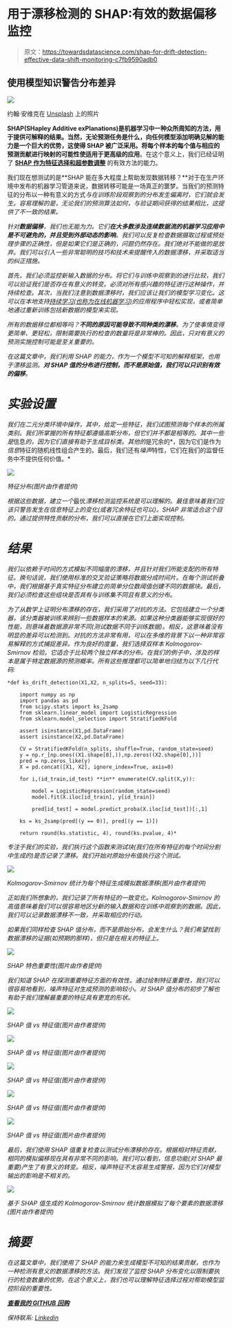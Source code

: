 # 用于漂移检测的 SHAP:有效的数据偏移监控

> 原文：<https://towardsdatascience.com/shap-for-drift-detection-effective-data-shift-monitoring-c7fb9590adb0>

## 使用模型知识警告分布差异

![](img/182b1ac867f70715d937932128c1dbce.png)

约翰·安维克在 [Unsplash](https://unsplash.com?utm_source=medium&utm_medium=referral) 上的照片

**SHAP(SHapley Additive exPlanations)**是机器学习中一种众所周知的方法，用于提供可解释的结果。当然，无论预测任务是什么，向任何模型添加明确见解的能力是一个巨大的优势，这使得 SHAP 被广泛采用。将每个样本的每个值与相应的预测贡献进行映射的可能性使**适用于更高级的应用**。在这个意义上，我们已经证明了 [**SHAP 作为特征选择和超参数调整**](https://medium.com/towards-data-science/shap-for-feature-selection-and-hyperparameter-tuning-a330ec0ea104) 的有效方法的能力。

我们现在想测试的是**SHAP 能在多大程度上帮助发现数据转移？**对于在生产环境中发布的机器学习管道来说，数据转移可能是一场真正的噩梦。当我们的预测特征的分布以一种有意义的方式*与在训练阶段观察到的分布发生偏离时，它们就会发生。容易理解的是，无论我们的预测算法如何，与验证期间获得的结果相比，这提供了不一致的结果。*

*针对**数据偏移**，我们也无能为力。它们**在大多数涉及连续数据流的机器学习应用中是不可避免的，并且受到外部动态的影响**。我们可以反复检查数据摄取过程或预处理步骤的正确性，但是如果它们是正确的，问题仍然存在。我们绝对不能做的是放弃。我们可以引入一些非常聪明的技巧和技术来提醒传入的数据漂移，并采取适当的纠正措施。*

*首先，我们必须监控新输入数据的分布。将它们与训练中观察到的进行比较，我们可以验证我们是否存在有意义的转变。必须对所有感兴趣的特征进行这种操作，并持续检查。其次，当我们注意到数据漂移时，我们应该让我们的模型学习变化。这可以在本地支持[持续学习(也称为在线机器学习)](https://medium.com/towards-data-science/retrain-or-not-retrain-online-machine-learning-with-gradient-boosting-9ccb464415e7)的应用程序中轻松实现，或者简单地通过重新训练包括新数据的模型来实现。*

*所有的数据移位都相等吗？**不同的原因可能导致不同种类的漂移**。为了使事情变得更简单、更轻松，限制需要执行的检查的数量将是非常棒的。因此，只对有意义的预测实施控制可能是至关重要的。*

*在这篇文章中，我们利用 SHAP 的能力，作为一个模型不可知的解释框架，也用于漂移监测。**对 SHAP 值的分布进行控制，而不是原始值，我们可以只识别有效的偏移**。*

# *实验设置*

*我们在二元分类环境中操作，其中，给定一些特征，我们试图预测每个样本的所属类别。我们所掌握的所有特征都遵循高斯分布，但它们并不都是相等的。其中一些是*信息*的，因为它们直接有助于生成目标类。其他的*是冗余的*，因为它们是作为*信息*特征的随机线性组合产生的。最后，我们还有*噪声*特性，它们在我们的监督任务中不提供任何价值。*

*![](img/572145c2b74653eb01783362350da253.png)*

*特征分布(图片由作者提供)*

*根据这些数据，建立一个*最优*漂移检测监控系统是可以理解的。*最佳*意味着我们应该只警告发生在信息特征上的变化(或者冗余特征也可以)。SHAP 非常适合这个目的。通过提供特性贡献的分布，我们可以直接在它们上面实现控制。*

# *结果*

*我们以依赖于时间的方式模拟不同幅度的漂移，并且针对我们所能支配的所有特征。换句话说，我们使用标准的交叉验证策略将数据分成时间片。在每个测试折叠中，我们根据基于真实特征分布建立的简单分位数阈值创建不同的数据块。最后，我们必须检查这些组块是否具有与训练集不同且有意义的分布。*

*为了从数学上证明分布漂移的存在，我们采用了对抗的方法。它包括建立一个分类器，该分类器被训练来辨别一些数据样本的来源。如果这种分类器能够实现很好的性能，则意味着数据源非常不同(测试数据不同于训练数据)。相反，这意味着没有明显的差异可以检测到。对抗的方法非常有用，可以在多维的背景下以一种非常容易解释的方式捕捉差异。作为良好的度量，我们选择双样本 Kolmogorov-Smirnov 检验。它适合于比较两个独立样本的分布。在我们的例子中，涉及的样本是属于特定数据源的预测概率。所有这些推理都可以简单地归结为以下几行代码:*

```
*def ks_drift_detection(X1,X2, n_splits=5, seed=33):

    import numpy as np
    import pandas as pd
    from scipy.stats import ks_2samp
    from sklearn.linear_model import LogisticRegression
    from sklearn.model_selection import StratifiedKFold

    assert isinstance(X1,pd.DataFrame)
    assert isinstance(X2,pd.DataFrame)

    CV = StratifiedKFold(n_splits, shuffle=True, random_state=seed)
    y = np.r_[np.ones((X1.shape[0],)),np.zeros((X2.shape[0],))]
    pred = np.zeros_like(y)
    X = pd.concat([X1, X2], ignore_index=True, axis=0)

    for i,(id_train,id_test) **in** enumerate(CV.split(X,y)):

        model = LogisticRegression(random_state=seed)
        model.fit(X.iloc[id_train], y[id_train])

        pred[id_test] = model.predict_proba(X.iloc[id_test])[:,1] 

    ks = ks_2samp(pred[(y == 0)], pred[(y == 1)])

    return round(ks.statistic, 4), round(ks.pvalue, 4)*
```

*专注于我们的实验，我们执行这个函数来测试块(我们在所有特征的每个时间分割中生成的)是否记录了漂移。我们开始对原始分布值执行这个测试。*

*![](img/17483f2f95d7dc94311fa494c5185b2e.png)*

*Kolmogorov-Smirnov 统计为每个特征生成模拟数据漂移(图片由作者提供)*

*正如我们所想象的，我们记录了所有特征的一致变化。Kolmogorov-Smirnov 的高值意味着我们可以很容易地区分新的输入数据和在训练中观察到的数据。因此，我们可以记录数据漂移不一致，并采取相应的行动。*

*如果我们同样检查 SHAP 值分布，而不是原始分布，会发生什么？我们希望找到数据漂移的证据(如预期的那样)，但只是在相关的特征上。*

*![](img/1c192e3f39ba1ef4d61fd80f7b90bc40.png)*

*SHAP 特色重要性(图片由作者提供)*

*我们知道 SHAP 在探测重要特征方面的有效性。通过绘制特征重要性，我们可以很容易地看到，噪声特征对生成预测的影响较小。对 SHAP 值分布的初步了解也有助于我们理解最重要的特征具有更宽的形状。*

*![](img/2513a24ca7bec17a372dc0351e12eda9.png)*

*SHAP 值 vs 特征值(图片由作者提供)*

*![](img/0267836f434ee3183029a4659a4970fa.png)*

*SHAP 值 vs 特征值(图片由作者提供)*

*![](img/53e2c8e43913be26571702c4471b0d6c.png)*

*SHAP 值 vs 特征值(图片由作者提供)*

*![](img/5af0d8b12ed4bfbf36c1d738f818343a.png)*

*SHAP 值 vs 特征值(图片由作者提供)*

*![](img/166e4a88ff49378ebc62b11e15d7232d.png)*

*SHAP 值 vs 特征值(图片由作者提供)*

*最后，我们使用 SHAP 值重复检查以测试分布漂移的存在。根据相对特征贡献，相同的模拟偏移现在具有非常不同的影响。我们可以看到，信息功能(对 SHAP 最重要)产生了有意义的转变。相反，噪声特征不太容易生成警报，因为它们对模型输出的影响是不相关的。*

*![](img/37f5d661ee0a62068f227b955ce4fcd5.png)*

*基于 SHAP 值生成的 Kolmogorov-Smirnov 统计数据模拟了每个要素的数据漂移(图片由作者提供)*

# *摘要*

*在这篇文章中，我们使用了 SHAP 的能力来生成模型不可知的结果贡献，也作为一种检测有意义的数据漂移的方法。我们发现了监控 SHAP 分布变化以限制要执行的检查数量的优势。在这个意义上，我们也可以理解特征选择过程对帮助模型监控阶段的重要性。*

*[**查看我的 GITHUB 回购**](https://github.com/cerlymarco/MEDIUM_NoteBook)*

*保持联系: [Linkedin](https://www.linkedin.com/in/marco-cerliani-b0bba714b/)*
